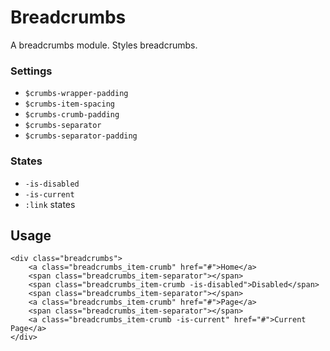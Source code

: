 Breadcrumbs
===========

A breadcrumbs module. Styles breadcrumbs.

### Settings

* `$crumbs-wrapper-padding`
* `$crumbs-item-spacing`
* `$crumbs-crumb-padding`
* `$crumbs-separator`
* `$crumbs-separator-padding`

### States

* `-is-disabled`
* `-is-current`
* `:link` states


Usage
-----

    <div class="breadcrumbs">
        <a class="breadcrumbs_item-crumb" href="#">Home</a>
        <span class="breadcrumbs_item-separator"></span>
        <span class="breadcrumbs_item-crumb -is-disabled">Disabled</span>
        <span class="breadcrumbs_item-separator"></span>
        <a class="breadcrumbs_item-crumb" href="#">Page</a>
        <span class="breadcrumbs_item-separator"></span>
        <a class="breadcrumbs_item-crumb -is-current" href="#">Current Page</a>
    </div>


